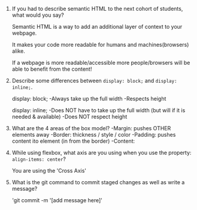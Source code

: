 1. If you had to describe semantic HTML to the next cohort of students, what would you say?

    Semantic HTML is a way to add an additional layer of context to your webpage. 

    It makes your code more readable for humans and machines(browsers) alike. 
    
    If a webpage is more readable/accessible more people/browsers will be able to benefit from the content! 

2. Describe some differences between ```display: block;``` and ```display: inline;```.

    display: block;
        -Always take up the full width
        -Respects height
    
    display: inline; 
        -Does NOT have to take up the full width (but will if it is needed & available) 
        -Does NOT respect height

3. What are the 4 areas of the box model?
    -Margin: pushes OTHER elements away
        -Border: thickness / style / color
    -Padding: pushes content ito element (in from the border)
        -Content:

4. While using flexbox, what axis are you using when you use the property: ```align-items: center```?

    You are using the 'Cross Axis'

5. What is the git command to commit staged changes as well as write a message? 

    'git commit -m '[add message here]'